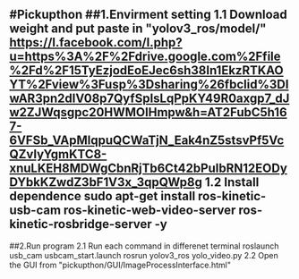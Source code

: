 #Pickupthon
##1.Envirment setting
1.1 Download weight and put paste in "yolov3_ros/model/"
https://l.facebook.com/l.php?u=https%3A%2F%2Fdrive.google.com%2Ffile%2Fd%2F15TyEzjodEoEJec6sh38In1EkzRTKAOYT%2Fview%3Fusp%3Dsharing%26fbclid%3DIwAR3pn2dIV08p7QyfSpIsLqPpKY49R0axgp7_dJw2ZJWqsgpc20HWMOlHmpw&h=AT2FubC5h167-6VFSb_VApMlqpuQCWaTjN_Eak4nZ5stsvPf5VcQZvIyYgmKTC8-xnuLKEH8MDWgCbnRjTb6Ct42bPuIbRN12EODyDYbkKZwdZ3bF1V3x_3qpQWp8g
1.2 Install dependence
    sudo apt-get install ros-kinetic-usb-cam ros-kinetic-web-video-server ros-kinetic-rosbridge-server -y 
---
##2.Run program
2.1 Run each command in differenet terminal
    roslaunch usb_cam usbcam_start.launch
    rosrun yolov3_ros yolo_video.py 
2.2 Open the GUI from "pickupthon/GUI/ImageProcessInterface.html"